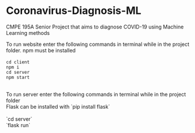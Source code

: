 # Coronavirus-Diagnosis-ML
CMPE 195A Senior Project that aims to diagnose COVID-19 using Machine Learning methods

To run website enter the following commands in terminal while in the project folder. npm must be installed</br>
</br>
`cd client`</br>
`npm i`</br>
`cd server`</br>
`npm start`</br>

</br>
To run server enter the following commands in terminal while in the project folder</br>
Flask can be installed with `pip install flask`</br>
</br>
`cd server`</br>
`flask run`</br>
